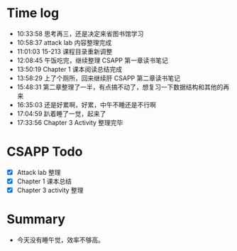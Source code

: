 # Time log

- 10:33:58 思考再三，还是决定来省图书馆学习
- 10:58:37 attack lab 内容整理完成
- 11:01:03 15-213 课程目录重新调整
- 12:08:45 午饭吃完，继续整理 CSAPP 第一章读书笔记
- 13:50:19 Chapter 1 课本阅读总结完成
- 13:58:29 上了个厕所，回来继续肝 CSAPP 第二章读书笔记
- 15:48:31 第二章整理了一半，有点搞不动了，想复习一下数据结构和其他的再来
- 16:35:03 还是好累啊，好累，中午不睡还是不行啊
- 17:04:59 趴着睡了一觉，起来了
- 17:33:56 Chapter 3 Activity 整理完毕

# CSAPP Todo

- [x] Attack lab 整理
- [x] Chapter 1 课本总结
- [x] Chapter 3 activity 整理

# Summary

- 今天没有睡午觉，效率不够高。
